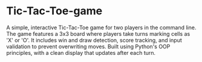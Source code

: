 # Tic-Tac-Toe-game
A simple, interactive Tic-Tac-Toe game for two players in the command line. The game features a 3x3 board where players take turns marking cells as 'X' or 'O'. It includes win and draw detection, score tracking, and input validation to prevent overwriting moves. Built using Python's OOP principles, with a clean display that updates after each turn.
